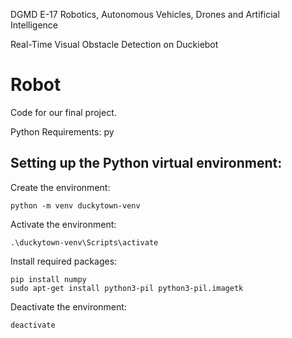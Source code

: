 DGMD E-17 Robotics, Autonomous Vehicles, Drones and Artificial Intelligence

Real-Time Visual Obstacle Detection on Duckiebot
# Robot
Code for our final project.

Python Requirements:
py

## Setting up the Python virtual environment:
Create the environment:
```
python -m venv duckytown-venv
```
Activate the environment:
```
.\duckytown-venv\Scripts\activate
```
Install required packages:
```
pip install numpy
sudo apt-get install python3-pil python3-pil.imagetk
```
Deactivate the environment:
```
deactivate
```

